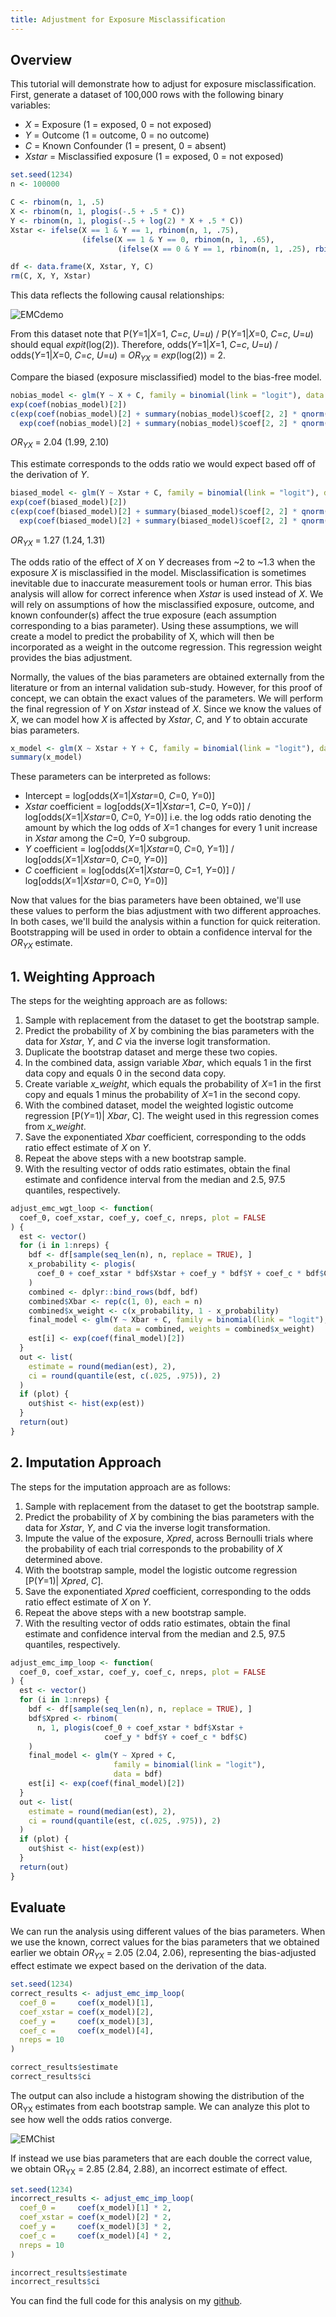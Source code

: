 ```yaml
---
title: Adjustment for Exposure Misclassification
---
```


## Overview
This tutorial will demonstrate how to adjust for exposure misclassification. First, generate a dataset of 100,000 rows with the following binary variables:

* *X* = Exposure (1 = exposed, 0 = not exposed)
* *Y* = Outcome (1 = outcome, 0 = no outcome)
* *C* = Known Confounder (1 = present, 0 = absent)
* *Xstar* = Misclassified exposure (1 = exposed, 0 = not exposed)

```r
set.seed(1234)
n <- 100000

C <- rbinom(n, 1, .5)
X <- rbinom(n, 1, plogis(-.5 + .5 * C))
Y <- rbinom(n, 1, plogis(-.5 + log(2) * X + .5 * C))
Xstar <- ifelse(X == 1 & Y == 1, rbinom(n, 1, .75),
                (ifelse(X == 1 & Y == 0, rbinom(n, 1, .65),
                        (ifelse(X == 0 & Y == 1, rbinom(n, 1, .25), rbinom(n, 1, .35))))))

df <- data.frame(X, Xstar, Y, C)
rm(C, X, Y, Xstar)
```
This data reflects the following causal relationships:

![EMCdemo](/img/EMCdemo.png)

From this dataset note that P(*Y*=1\|*X*=1, *C*=*c*, *U*=*u*) / P(*Y*=1\|*X*=0, *C*=*c*, *U*=*u*) should equal *expit*(log(2)).
Therefore, odds(*Y*=1\|*X*=1, *C*=*c*, *U*=*u*) / odds(*Y*=1\|*X*=0, *C*=*c*, *U*=*u*) = *OR<sub>YX</sub>* = *exp*(log(2)) = 2.

Compare the biased (exposure misclassified) model to the bias-free model.

```r
nobias_model <- glm(Y ~ X + C, family = binomial(link = "logit"), data = df)
exp(coef(nobias_model)[2])
c(exp(coef(nobias_model)[2] + summary(nobias_model)$coef[2, 2] * qnorm(.025)),
  exp(coef(nobias_model)[2] + summary(nobias_model)$coef[2, 2] * qnorm(.975)))
```
*OR<sub>YX</sub>* = 2.04 (1.99, 2.10)

This estimate corresponds to the odds ratio we would expect based off of the derivation of *Y*.

```r
biased_model <- glm(Y ~ Xstar + C, family = binomial(link = "logit"), data = df)
exp(coef(biased_model)[2])
c(exp(coef(biased_model)[2] + summary(biased_model)$coef[2, 2] * qnorm(.025)),
  exp(coef(biased_model)[2] + summary(biased_model)$coef[2, 2] * qnorm(.975)))
```
*OR<sub>YX</sub>* = 1.27 (1.24, 1.31)

The odds ratio of the effect of *X* on *Y* decreases from ~2 to ~1.3 when the exposure *X* is misclassified in the model.  Misclassification is sometimes inevitable due to inaccurate measurement tools or human error.  This bias analysis will allow for correct inference when *Xstar* is used instead of *X*.  We will rely on assumptions of how the misclassified exposure, outcome, and known confounder(s) affect the true exposure (each assumption corresponding to a bias parameter).  Using these assumptions, we will create a model to predict the probability of X, which will then be incorporated as a weight in the outcome regression.  This regression weight provides the bias adjustment.

Normally, the values of the bias parameters are obtained externally from the literature or from an internal validation sub-study.  However, for this proof of concept, we can obtain the exact values of the parameters. We will perform the final regression of *Y* on *Xstar* instead of *X*. Since we know the values of *X*, we can model how *X* is affected by *Xstar*, *C*, and *Y* to obtain accurate bias parameters.

```r
x_model <- glm(X ~ Xstar + Y + C, family = binomial(link = "logit"), data = df)
summary(x_model)
```
These parameters can be interpreted as follows:
* Intercept = log\[odds(*X*=1\|*Xstar*=0, *C*=0, *Y*=0)]
* *Xstar* coefficient = log\[odds(*X*=1\|*Xstar*=1, *C*=0, *Y*=0)] / log\[odds(*X*=1\|*Xstar*=0, *C*=0, *Y*=0)] i.e. the log odds ratio denoting the amount by which the log odds of *X*=1 changes for every 1 unit increase in *Xstar* among the *C*=0, *Y*=0 subgroup.
* *Y* coefficient = log\[odds(*X*=1\|*Xstar*=0, *C*=0, *Y*=1)] / log\[odds(*X*=1\|*Xstar*=0, *C*=0, *Y*=0)]
* *C* coefficient = log\[odds(*X*=1\|*Xstar*=0, *C*=1, *Y*=0)] / log\[odds(*X*=1\|*Xstar*=0, *C*=0, *Y*=0)]

Now that values for the bias parameters have been obtained, we'll use these values to perform the bias adjustment with two different approaches. In both cases, we'll build the analysis within a function for quick reiteration. Bootstrapping will be used in order to obtain a confidence interval for the *OR<sub>YX</sub>* estimate.

## 1. Weighting Approach

The steps for the weighting approach are as follows:

1. Sample with replacement from the dataset to get the bootstrap sample.
2. Predict the probability of *X* by combining the bias parameters with the data for *Xstar*, *Y*, and *C* via the inverse logit transformation.
3. Duplicate the bootstrap dataset and merge these two copies.
4. In the combined data, assign variable *Xbar*, which equals 1 in the first data copy and equals 0 in the second data copy.
5. Create variable *x_weight*, which equals the probability of *X*=1 in the first copy and equals 1 minus the probability of *X*=1 in the second copy.
6. With the combined dataset, model the weighted logistic outcome regression \[P(*Y*=1)\| *Xbar*, C]. The weight used in this regression comes from *x_weight*.
7. Save the exponentiated *Xbar* coefficient, corresponding to the odds ratio effect estimate of *X* on *Y*.
8. Repeat the above steps with a new bootstrap sample.
9. With the resulting vector of odds ratio estimates, obtain the final estimate and confidence interval from the median and 2.5, 97.5 quantiles, respectively.

```r
adjust_emc_wgt_loop <- function(
  coef_0, coef_xstar, coef_y, coef_c, nreps, plot = FALSE
) {
  est <- vector()
  for (i in 1:nreps) {
    bdf <- df[sample(seq_len(n), n, replace = TRUE), ]
    x_probability <- plogis(
      coef_0 + coef_xstar * bdf$Xstar + coef_y * bdf$Y + coef_c * bdf$C
    )
    combined <- dplyr::bind_rows(bdf, bdf)
    combined$Xbar <- rep(c(1, 0), each = n)
    combined$x_weight <- c(x_probability, 1 - x_probability)
    final_model <- glm(Y ~ Xbar + C, family = binomial(link = "logit"),
                       data = combined, weights = combined$x_weight)
    est[i] <- exp(coef(final_model)[2])
  }
  out <- list(
    estimate = round(median(est), 2),
    ci = round(quantile(est, c(.025, .975)), 2)
  )
  if (plot) {
    out$hist <- hist(exp(est))
  }
  return(out)
}
```

## 2. Imputation Approach

The steps for the imputation approach are as follows:

1. Sample with replacement from the dataset to get the bootstrap sample.
2. Predict the probability of *X* by combining the bias parameters with the data for *Xstar*, *Y*, and *C* via the inverse logit transformation.
3. Impute the value of the exposure, *Xpred*, across Bernoulli trials where the probability of each trial corresponds to the probability of *X* determined above.
4. With the bootstrap sample, model the logistic outcome regression \[P(*Y*=1)\| *Xpred*, *C*].
5. Save the exponentiated *Xpred* coefficient, corresponding to the odds ratio effect estimate of *X* on *Y*.
6. Repeat the above steps with a new bootstrap sample.
7. With the resulting vector of odds ratio estimates, obtain the final estimate and confidence interval from the median and 2.5, 97.5 quantiles, respectively.

```r
adjust_emc_imp_loop <- function(
  coef_0, coef_xstar, coef_y, coef_c, nreps, plot = FALSE
) {
  est <- vector()
  for (i in 1:nreps) {
    bdf <- df[sample(seq_len(n), n, replace = TRUE), ]
    bdf$Xpred <- rbinom(
      n, 1, plogis(coef_0 + coef_xstar * bdf$Xstar +
                     coef_y * bdf$Y + coef_c * bdf$C)
    )
    final_model <- glm(Y ~ Xpred + C,
                       family = binomial(link = "logit"),
                       data = bdf)
    est[i] <- exp(coef(final_model)[2])
  }
  out <- list(
    estimate = round(median(est), 2),
    ci = round(quantile(est, c(.025, .975)), 2)
  )
  if (plot) {
    out$hist <- hist(exp(est))
  }
  return(out)
}
```

## Evaluate

We can run the analysis using different values of the bias parameters.  When we use the known, correct values for the bias parameters that we obtained earlier we obtain *OR<sub>YX</sub>* = 2.05 (2.04, 2.06), representing the bias-adjusted effect estimate we expect based on the derivation of the data.

```r
set.seed(1234)
correct_results <- adjust_emc_imp_loop(
  coef_0 =     coef(x_model)[1],
  coef_xstar = coef(x_model)[2],
  coef_y =     coef(x_model)[3],
  coef_c =     coef(x_model)[4],
  nreps = 10
)

correct_results$estimate
correct_results$ci
```
The output can also include a histogram showing the distribution of the OR<sub>YX</sub> estimates from each bootstrap sample. We can analyze this plot to see how well the odds ratios converge.

![EMChist](/img/EMChist.png)

If instead we use bias parameters that are each double the correct value, we obtain OR<sub>YX</sub> = 2.85 (2.84, 2.88), an incorrect estimate of effect.

```r
set.seed(1234)
incorrect_results <- adjust_emc_imp_loop(
  coef_0 =     coef(x_model)[1] * 2,
  coef_xstar = coef(x_model)[2] * 2,
  coef_y =     coef(x_model)[3] * 2,
  coef_c =     coef(x_model)[4] * 2,
  nreps = 10
)

incorrect_results$estimate
incorrect_results$ci
```

You can find the full code for this analysis on my <a href="https://github.com/pcbrendel/causal/blob/master/bias_analysis_em.R" target="_blank">github</a>.
